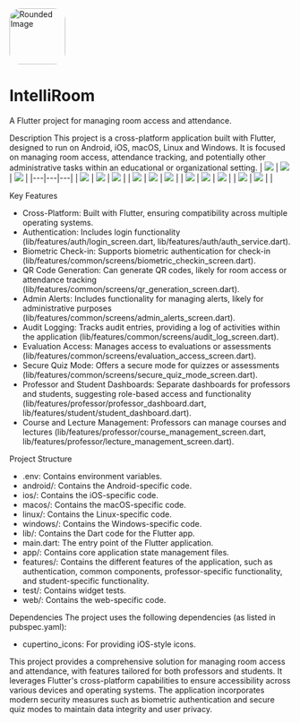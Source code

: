 <img src="https://github.com/JahnviAghera/IntelliRoom/blob/faea6f6a814a829e4faac63120ead375d0d9d890/images_protoype/e54ae5c4-f749-46d0-8bfc-235295b86f56%201.png?raw=true" alt="Rounded Image" style="border-radius: 20px; width: 100px; height: 100px;" />

# IntelliRoom
A Flutter project for managing room access and attendance.

Description
This project is a cross-platform application built with Flutter, designed to run on Android, iOS, macOS, Linux and Windows. It is focused on managing room access, attendance tracking, and potentially other administrative tasks within an educational or organizational setting.
| ![](https://github.com/JahnviAghera/IntelliRoom/blob/db5c972f1964df1d0189032f36b1f72382e747f8/images_protoype/Screenshot%202025-07-13%20165933.png?raw=true) | ![](https://github.com/JahnviAghera/IntelliRoom/blob/db5c972f1964df1d0189032f36b1f72382e747f8/images_protoype/Screenshot%202025-07-13%20170100.png?raw=true) | ![](https://github.com/JahnviAghera/IntelliRoom/blob/db5c972f1964df1d0189032f36b1f72382e747f8/images_protoype/Screenshot%202025-07-13%20170130.png?raw=true) |
|---|---|---|
| ![](https://github.com/JahnviAghera/IntelliRoom/blob/db5c972f1964df1d0189032f36b1f72382e747f8/images_protoype/Screenshot%202025-07-13%20170205.png?raw=true) | ![](https://github.com/JahnviAghera/IntelliRoom/blob/db5c972f1964df1d0189032f36b1f72382e747f8/images_protoype/Screenshot%202025-07-13%20170240.png?raw=true) | ![](https://github.com/JahnviAghera/IntelliRoom/blob/db5c972f1964df1d0189032f36b1f72382e747f8/images_protoype/Screenshot%202025-07-13%20170305.png?raw=true) |
| ![](https://github.com/JahnviAghera/IntelliRoom/blob/db5c972f1964df1d0189032f36b1f72382e747f8/images_protoype/Screenshot%202025-07-13%20170901.png?raw=true) | ![](https://github.com/JahnviAghera/IntelliRoom/blob/db5c972f1964df1d0189032f36b1f72382e747f8/images_protoype/Screenshot%202025-07-13%20170914.png?raw=true) | ![](https://github.com/JahnviAghera/IntelliRoom/blob/db5c972f1964df1d0189032f36b1f72382e747f8/images_protoype/Screenshot%202025-07-13%20170947.png?raw=true) |
| ![](https://github.com/JahnviAghera/IntelliRoom/blob/db5c972f1964df1d0189032f36b1f72382e747f8/images_protoype/Screenshot%202025-07-13%20171005.png?raw=true) | ![](https://github.com/JahnviAghera/IntelliRoom/blob/db5c972f1964df1d0189032f36b1f72382e747f8/images_protoype/Screenshot%202025-07-13%20171019.png?raw=true) | ![](https://github.com/JahnviAghera/IntelliRoom/blob/db5c972f1964df1d0189032f36b1f72382e747f8/images_protoype/Screenshot%202025-07-13%20171054.png?raw=true) |
| ![](https://github.com/JahnviAghera/IntelliRoom/blob/db5c972f1964df1d0189032f36b1f72382e747f8/images_protoype/Screenshot%202025-07-13%20171106.png?raw=true) | ![](https://github.com/JahnviAghera/IntelliRoom/blob/db5c972f1964df1d0189032f36b1f72382e747f8/images_protoype/Screenshot%202025-07-13%20171130.png?raw=true) |  |

Key Features
* Cross-Platform: Built with Flutter, ensuring compatibility across multiple operating systems.
* Authentication: Includes login functionality (lib/features/auth/login_screen.dart, lib/features/auth/auth_service.dart).
* Biometric Check-in: Supports biometric authentication for check-in (lib/features/common/screens/biometric_checkin_screen.dart).
* QR Code Generation: Can generate QR codes, likely for room access or attendance tracking (lib/features/common/screens/qr_generation_screen.dart).
* Admin Alerts: Includes functionality for managing alerts, likely for administrative purposes (lib/features/common/screens/admin_alerts_screen.dart).
* Audit Logging: Tracks audit entries, providing a log of activities within the application (lib/features/common/screens/audit_log_screen.dart).
* Evaluation Access: Manages access to evaluations or assessments (lib/features/common/screens/evaluation_access_screen.dart).
* Secure Quiz Mode: Offers a secure mode for quizzes or assessments (lib/features/common/screens/secure_quiz_mode_screen.dart).
* Professor and Student Dashboards: Separate dashboards for professors and students, suggesting role-based access and functionality (lib/features/professor/professor_dashboard.dart, lib/features/student/student_dashboard.dart).
* Course and Lecture Management: Professors can manage courses and lectures (lib/features/professor/course_management_screen.dart, lib/features/professor/lecture_management_screen.dart).

Project Structure
* .env: Contains environment variables.
* android/: Contains the Android-specific code.
* ios/: Contains the iOS-specific code.
* macos/: Contains the macOS-specific code.
* linux/: Contains the Linux-specific code.
* windows/: Contains the Windows-specific code.
* lib/: Contains the Dart code for the Flutter app.
* main.dart: The entry point of the Flutter application.
* app/: Contains core application state management files.
* features/: Contains the different features of the application, such as authentication, common components, professor-specific functionality, and student-specific functionality.
* test/: Contains widget tests.
* web/: Contains the web-specific code.

Dependencies
The project uses the following dependencies (as listed in pubspec.yaml):
* cupertino_icons: For providing iOS-style icons.

This project provides a comprehensive solution for managing room access and attendance, with features tailored for both professors and students. It leverages Flutter's cross-platform capabilities to ensure accessibility across various devices and operating systems. The application incorporates modern security measures such as biometric authentication and secure quiz modes to maintain data integrity and user privacy.
